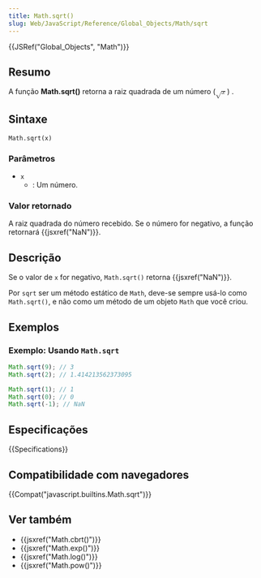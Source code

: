```yaml
---
title: Math.sqrt()
slug: Web/JavaScript/Reference/Global_Objects/Math/sqrt
---
```


{{JSRef("Global_Objects", "Math")}}

## Resumo

A função **Math.sqrt()** retorna a raiz quadrada de um número (<math><semantics><msqrt><mi>x</mi></msqrt><annotation encoding="TeX">\sqrt{x}</annotation></semantics></math>) .

## Sintaxe

```
Math.sqrt(x)
```

### Parâmetros

- `x`
  - : Um número.

### Valor retornado

A raiz quadrada do número recebido. Se o número for negativo, a função retornará {{jsxref("NaN")}}.

## Descrição

Se o valor de `x` for negativo, `Math.sqrt()` retorna {{jsxref("NaN")}}.

Por `sqrt` ser um método estático de `Math`, deve-se sempre usá-lo como `Math.sqrt()`, e não como um método de um objeto `Math` que você criou.

## Exemplos

### Exemplo: Usando `Math.sqrt`

```js
Math.sqrt(9); // 3
Math.sqrt(2); // 1.414213562373095

Math.sqrt(1); // 1
Math.sqrt(0); // 0
Math.sqrt(-1); // NaN
```

## Especificações

{{Specifications}}

## Compatibilidade com navegadores

{{Compat("javascript.builtins.Math.sqrt")}}

## Ver também

- {{jsxref("Math.cbrt()")}}
- {{jsxref("Math.exp()")}}
- {{jsxref("Math.log()")}}
- {{jsxref("Math.pow()")}}
